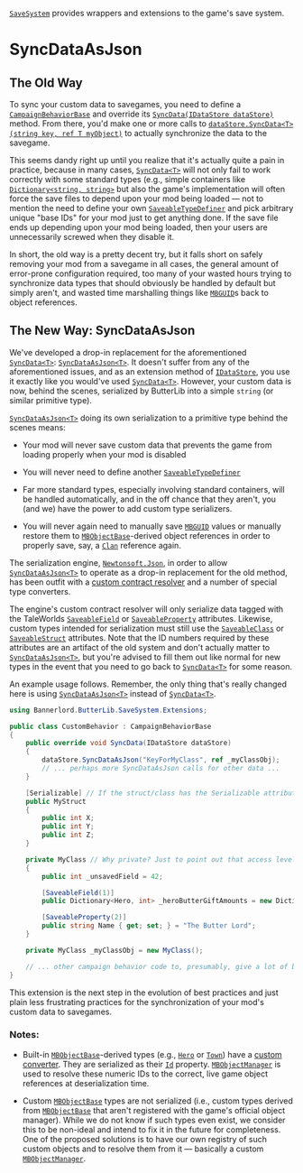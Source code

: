 [``SaveSystem``](xref:Bannerlord.ButterLib.SaveSystem) provides wrappers and extensions to the game's save system.

# SyncDataAsJson

## The Old Way

To sync your custom data to savegames, you need to define a [``CampaignBehaviorBase``](xref:TaleWorlds.CampaignSystem.CampaignBehaviorBase) and override its [``SyncData(IDataStore dataStore)``](xref:TaleWorlds.CampaignSystem.CampaignBehaviorBase#collapsible-TaleWorlds_CampaignSystem_CampaignBehaviorBase_SyncData_TaleWorlds_CampaignSystem_IDataStore_) method. From there, you'd make one or more calls to [``dataStore.SyncData<T>(string key, ref T myObject)``](xref:TaleWorlds.CampaignSystem.IDataStore#collapsible-TaleWorlds_CampaignSystem_IDataStore_SyncData__1_System_String___0__]) to actually synchronize the data to the savegame.

This seems dandy right up until you realize that it's actually quite a pain in practice, because in many cases, [``SyncData<T>``](xref:TaleWorlds.CampaignSystem.IDataStore#collapsible-TaleWorlds_CampaignSystem_IDataStore_SyncData__1_System_String___0__]) will not only fail to work correctly with some standard types (e.g., simple containers like [``Dictionary<string, string>``](xref:xref:System.Collections.Generic.Dictionary) but also the game's implementation will often force the save files to depend upon your mod being loaded &mdash; not to mention the need to define your own [``SaveableTypeDefiner``](xref:TaleWorlds.SaveSystem.SaveableTypeDefiner) and pick arbitrary unique "base IDs" for your mod just to get anything done. If the save file ends up depending upon your mod being loaded, then your users are unnecessarily screwed when they disable it.

In short, the old way is a pretty decent try, but it falls short on safely removing your mod from a savegame in all cases, the general amount of error-prone configuration required, too many of your wasted hours trying to synchronize data types that should obviously be handled by default but simply aren't, and wasted time marshalling things like [``MBGUID``](xref:TaleWorlds.ObjectSystem.MBGUID)s back to object references.

## The New Way: SyncDataAsJson

We've developed a drop-in replacement for the aforementioned [``SyncData<T>``](xref:TaleWorlds.CampaignSystem.IDataStore#collapsible-TaleWorlds_CampaignSystem_IDataStore_SyncData__1_System_String___0__]): [``SyncDataAsJson<T>``](xref:Bannerlord.ButterLib.SaveSystem.Extensions.IDataStoreExtensions#collapsible-Bannerlord_ButterLib_SaveSystem_Extensions_IDataStoreExtensions_SyncDataAsJson__1_TaleWorlds_CampaignSystem_IDataStore_System_String___0__Newtonsoft_Json_JsonSerializerSettings_). It doesn't suffer from any of the aforementioned issues, and as an extension method of [``IDataStore``](xref:TaleWorlds.CampaignSystem.IDataStore), you use it exactly like you would've used [``SyncData<T>``](xref:TaleWorlds.CampaignSystem.IDataStore#collapsible-TaleWorlds_CampaignSystem_IDataStore_SyncData__1_System_String___0__]). However, your custom data is now, behind the scenes, serialized by ButterLib into a simple ``string`` (or similar primitive type).

[``SyncDataAsJson<T>``](xref:Bannerlord.ButterLib.SaveSystem.Extensions.IDataStoreExtensions#collapsible-Bannerlord_ButterLib_SaveSystem_Extensions_IDataStoreExtensions_SyncDataAsJson__1_TaleWorlds_CampaignSystem_IDataStore_System_String___0__Newtonsoft_Json_JsonSerializerSettings_) doing its own serialization to a primitive type behind the scenes means:

* Your mod will never save custom data that prevents the game from loading properly when your mod is disabled

* You will never need to define another [``SaveableTypeDefiner``](xref:TaleWorlds.SaveSystem.SaveableTypeDefiner)

* Far more standard types, especially involving standard containers, will be handled automatically, and in the off chance that they aren't, you (and we) have the power to add custom type serializers.

* You will never again need to manually save [``MBGUID``](xref:TaleWorlds.ObjectSystem.MBGUID) values or manually restore them to [``MBObjectBase``](xref:TaleWorlds.ObjectSystem.MBObjectBase)-derived object references in order to properly save, say, a [``Clan``](xref:TaleWorlds.CampaignSystem.Clan) reference again.

The serialization engine, [``Newtonsoft.Json``](https://github.com/JamesNK/Newtonsoft.Json), in order to allow [``SyncDataAsJson<T>``](xref:Bannerlord.ButterLib.SaveSystem.Extensions.IDataStoreExtensions#collapsible-Bannerlord_ButterLib_SaveSystem_Extensions_IDataStoreExtensions_SyncDataAsJson__1_TaleWorlds_CampaignSystem_IDataStore_System_String___0__Newtonsoft_Json_JsonSerializerSettings_) to operate as a drop-in replacement for the old method, has been outfit with a [custom contract resolver](xref:Bannerlord.ButterLib.SaveSystem.TaleWorldsContractResolver) and a number of special type converters.

The engine's custom contract resolver will only serialize data tagged with the TaleWorlds [``SaveableField``](xref:TaleWorlds.SaveSystem.SaveableFieldAttribute) or [``SaveableProperty``](xref:TaleWorlds.SaveSystem.SaveablePropertyAttribute) attributes. Likewise, custom types intended for serialization must still use the [``SaveableClass``](xref:TaleWorlds.SaveSystem.SaveableClassAttribute) or [``SaveableStruct``](xref:TaleWorlds.SaveSystem.SaveableStructAttribute) attributes. Note that the ID numbers required by these attributes are an artifact of the old system and don't actually matter to [``SyncDataAsJson<T>``](xref:Bannerlord.ButterLib.SaveSystem.Extensions.IDataStoreExtensions#collapsible-Bannerlord_ButterLib_SaveSystem_Extensions_IDataStoreExtensions_SyncDataAsJson__1_TaleWorlds_CampaignSystem_IDataStore_System_String___0__Newtonsoft_Json_JsonSerializerSettings_), but you're advised to fill them out like normal for new types in the event that you need to go back to [``SyncData<T>``](xref:TaleWorlds.CampaignSystem.IDataStore#collapsible-TaleWorlds_CampaignSystem_IDataStore_SyncData__1_System_String___0__]) for some reason.

An example usage follows. Remember, the only thing that's really changed here is using [``SyncDataAsJson<T>``](xref:Bannerlord.ButterLib.SaveSystem.Extensions.IDataStoreExtensions#collapsible-Bannerlord_ButterLib_SaveSystem_Extensions_IDataStoreExtensions_SyncDataAsJson__1_TaleWorlds_CampaignSystem_IDataStore_System_String___0__Newtonsoft_Json_JsonSerializerSettings_) instead of [``SyncData<T>``](xref:TaleWorlds.CampaignSystem.IDataStore#collapsible-TaleWorlds_CampaignSystem_IDataStore_SyncData__1_System_String___0__]).

```csharp
using Bannerlord.ButterLib.SaveSystem.Extensions;

public class CustomBehavior : CampaignBehaviorBase
{
    public override void SyncData(IDataStore dataStore)
    {
        dataStore.SyncDataAsJson("KeyForMyClass", ref _myClassObj);
        // ... perhaps more SyncDataAsJson calls for other data ...
    }

    [Serializable] // If the struct/class has the Serializable attribute`SaveableField and SaveableProperty will be ignored
    public MyStruct
    {
        public int X;
        public int Y;
        public int Z;
    }

    private MyClass // Why private? Just to point out that access levels aren't an issue.
    {
        public int _unsavedField = 42;

        [SaveableField(1)]
        public Dictionary<Hero, int> _heroButterGiftAmounts = new Dictionary<Hero, int>();

        [SaveableProperty(2)]
        public string Name { get; set; } = "The Butter Lord";
    }

    private MyClass _myClassObj = new MyClass();

    // ... other campaign behavior code to, presumably, give a lot of butter away everyday
}
```

This extension is the next step in the evolution of best practices and just plain less frustrating practices for the synchronization of your mod's custom data to savegames.

### Notes:

* Built-in [``MBObjectBase``](xref:TaleWorlds.ObjectSystem.MBObjectBase)-derived types (e.g., [``Hero``](xref:TaleWorlds.CampaignSystem.Hero) or [``Town``](xref:TaleWorlds.CampaignSystem.Town)) have a [custom converter](xref:Bannerlord.ButterLib.SaveSystem.MBObjectBaseConverter). They are serialized as their [``Id``](xref:TaleWorlds.ObjectSystem.MBObjectBase#collapsible-TaleWorlds_ObjectSystem_MBObjectBase_Id) property. [``MBObjectManager``](xref:TaleWorlds.ObjectSystem.MBObjectManager) is used to resolve these numeric IDs to the correct, live game object references at deserialization time.

* Custom [``MBObjectBase``](xref:TaleWorlds.ObjectSystem.MBObjectBase) types are not serialized (i.e., custom types derived from [``MBObjectBase``](xref:TaleWorlds.ObjectSystem.MBObjectBase) that aren't registered with the game's official object manager). While we do not know if such types even exist, we consider this to be non-ideal and intend to fix it in the future for completeness. One of the proposed solutions is to have our own registry of such custom objects and to resolve them from it &mdash; basically a custom [``MBObjectManager``](xref:TaleWorlds.ObjectSystem.MBObjectManager).
